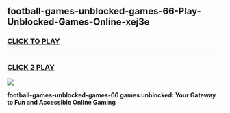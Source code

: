 
## football-games-unblocked-games-66-Play-Unblocked-Games-Online-xej3e
<h3>
<a href="https://premium76.site?title=football-games-unblocked-games-66&ref=25A">CLICK TO PLAY</a></h3>
<hr>

<h3>
<a href="https://premium76.site?title=football-games-unblocked-games-66&ref=25A">CLICK 2 PLAY</a>
  
</h3>

<a href="https://premium76.site?title=football-games-unblocked-games-66&ref=25A"><img src="https://clearcache.store/games.png"></a>


**football-games-unblocked-games-66 games unblocked: Your Gateway to Fun and Accessible Online Gaming**
